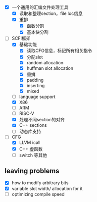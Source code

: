 + [x] 一个通用的汇编文件处理工具
  + [x] 读取和整理section，file loc信息
  + [x] 重排
    + [x] 函数分割
    + [x] 基本快分割
+ [ ] SCFI框架
  + [x] 基础功能
    + [x]  读取CFG信息，标记所有相关指令
    + [x]  分配slot
      + [x] random allocation
      + [x] huffman slot allocation
    + [x]  重排
      + [x]  padding
      + [x]  inserting
      + [x]  mixed
  + [ ]  language support
    + [x]  X86
    + [ ]  ARM
    + [ ]  RISC-V
  + [x] 处理不同section的对齐
  + [x] C++ sections
  + [ ] 动态库支持
+ [ ] CFG
  + [x] LLVM icall
  + [x] C++ 虚函数
  + [ ] switch 等其他

## leaving problems

+ [x] how to modify arbitrary bits
+ [x] variable slot width/ allocation for it
+ [ ] optimizing compile speed